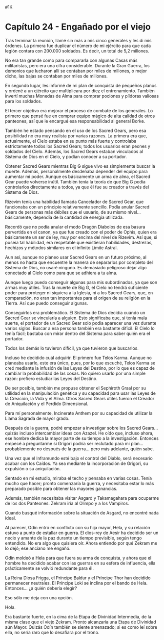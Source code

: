 
#1K 

# Capítulo 24 - Engañado por el viejo


Tras terminar la reunión, llamé sin más a mis cinco generales y les di mis órdenes. La primera fue duplicar el número de mi ejército para que cada legión contara con 200.000 soldados. Es decir, un total de 5,2 millones.

No era tan grande como para compararla con algunas Casas más militaristas, pero era una cifra considerable. Durante la Gran Guerra, los demonios que lucharon allí se contaban por miles de millones, o mejor dicho, las bajas se contaban por miles de millones.

En segundo lugar, les informé de mi plan de conquista de pequeños planos y ordené a un ejército que multiplicara por diez el entrenamiento. También invertí muchas Monedas de Alma para comprar pociones y píldoras valiosas para los soldados.

El tercer objetivo era mejorar el proceso de combate de los generales. Lo primero que pensé fue en comprar equipo mágico de alta calidad de otros panteones, así que le encargué esa responsabilidad al general Borke.

También he estado pensando en el uso de los Sacred Gears, pero esa posibilidad no era muy realista por varias razones. La primera era que, actualmente, el Cielo estaba en su punto más fuerte y controlaba estrictamente todos los Sacred Gears; todos los usuarios eran peones y soldados del Cielo. Además, los Sacred Gears estaban vinculados al Sistema de Dios en el Cielo, y podían conocer a su portador.

Obtener Sacred Gears mientras Big G sigue vivo es simplemente buscar la muerte. Además, personalmente desdeñaba depender del equipo para aumentar mi poder. Aunque es básicamente un arma de alma, el Sacred Gear puede volverse inútil. También tenía la teoría de que Big G podía controlarlos directamente a todos, ya que él fue su creador a través del Sistema de Dios.

Rizevim tenía una habilidad llamada Cancelador de Sacred Gear, que funcionaba con un principio relativamente sencillo. Podía anular Sacred Gears de personas más débiles que el usuario, de su mismo nivel... básicamente, dependía de la cantidad de energía utilizada.

Recordó que no podía anular el modo Dragón Diabolos de esa basura pervertida en el canon, ya que fue creado con el poder de Ophis, quien era básicamente un ser de ley, muy por encima del nivel de Rizevim. Así que, si poseía tal habilidad, era respetable que existieran habilidades, destrezas, hechizos y métodos similares en el infinito Límite Astral.

Aun así, aunque no planeo usar Sacred Gears en un futuro próximo, al menos no hasta que encuentre la manera de separarlos por completo del Sistema de Dios, no usaré ninguno. Es demasiado peligroso dejar algo conectado al Cielo como para que se adhiera a tu alma.

Aunque luego puedo conseguir algunas para mis subordinados, ya que son armas muy útiles. Tras la muerte de Big G, el Cielo no tendrá suficiente poder para proteger ni siquiera a la Iglesia, ni a los Sacred Gears, que, en comparación, no eran tan importantes para el origen de su religión en la Tierra. Así que puedo conseguir algunas.

Conseguirlos era problemático. El Sistema de Dios decidía cuándo un Sacred Gear se vincularía a alguien. Esto significaba que, si tenía mala suerte, el portador de un Sacred Gear solo podía aparecer una vez durante varios siglos. Buscar a esa persona también era bastante difícil. El Cielo lo tenía fácil; bastaba con mirar dentro del Sistema para saber quién era el portador.

Todos los demás lo tuvieron difícil, ya que tuvieron que buscarlos.

Incluso he decidido cuál adquirir. El primero fue Telos Karma. Aunque no planeaba usarlo, este era único, pues, por lo que escuché, Telos Karma se creó mediante la infusión de las Leyes del Destino, por lo que es capaz de cambiar la probabilidad de las cosas. No quiero usarlo por una simple razón: prefiero estudiar las Leyes del Destino.

De ser posible, también me propuse obtener el Sephiroth Graal por su utilidad en la manipulación genética y su capacidad para usar las Leyes de la Creación, la Vida y el Alma. Otros Sacred Gears útiles fueron el Creador de Aniquilación y el Perdido Dimensional.

Para mí personalmente, Incinerate Anthem por su capacidad de utilizar la Llama Sagrada de mayor grado.

Después de la guerra, podré empezar a investigar sobre los Sacred Gears... quizás incluso intercambiar ideas con Azazel. He oído que, incluso ahora, ese hombre dedica la mayor parte de su tiempo a la investigación. Entonces empecé a preguntarme si Grigori podría ser reclutado para mi plan... probablemente no después de la guerra... pero más adelante, quién sabe.

Una vez que el Inframundo esté bajo el control del Diablo, será necesario acabar con los Caídos. Ya sea mediante la incorporación de Grigori, su expulsión o su aniquilación.

Sentado en mi estudio, miraba el techo y pensaba en varias cosas. Tenía mucho que hacer; pronto comenzaría la guerra, y necesitaba estar lo más preparado posible para obtener las mayores ganancias.

Además, también necesitaba visitar Asgard y Takamagahara para ocuparme de los dos Panteones. Zekram iría al Olimpo y a los Vampiros.

Cuando busqué información sobre la situación de Asgard, no encontré nada ideal.

Al parecer, Odín entró en conflicto con su hija mayor, Hela, y su relación estuvo a punto de estallar en guerra. El dios-rey de Aesir ha decidido ser un necio y amante de la paz durante un tiempo previsible, según tengo entendido. No era algo que quisiera oír. Ahora entiendo por qué Zekram me lo dejó; ese anciano me engañó.

Odín moldeó a Hela para que fuera su arma de conquista, y ahora que el hombre ha decidido acabar con las guerras en su esfera de influencia, ella prácticamente se volvió redundante para él.

La Reina Diosa Frigga, el Príncipe Baldur y el Príncipe Thor han decidido permanecer neutrales. El Príncipe Loki se inclina por el bando de Hela. Entonces... ¿a quién debería elegir?

Eso sólo me deja con una opción.

Hola.

Era bastante fuerte, en la cima de la Etapa de Divinidad Intermedia, de la misma clase que el viejo Zekram. Pronto alcanzaría una Etapa de Divinidad aún Mayor. Quizás Odín también se siente amenazado; si es como leí sobre ella, no sería raro que lo desafiara por el trono.